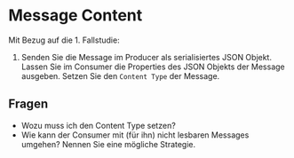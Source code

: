 # Message Content

Mit Bezug auf die 1. Fallstudie:

1. Senden Sie die Message im Producer als serialisiertes JSON Objekt. Lassen Sie im Consumer die Properties des JSON Objekts der Message ausgeben. Setzen Sie den `Content Type` der Message.

## Fragen
- Wozu muss ich den Content Type setzen?
- Wie kann der Consumer mit (für ihn) nicht lesbaren Messages umgehen? Nennen Sie eine mögliche Strategie.
